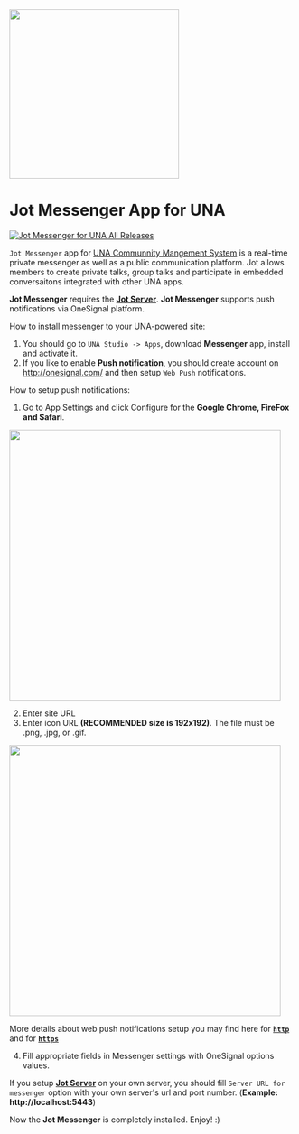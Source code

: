 <img src="https://user-images.githubusercontent.com/22210428/27619378-391220cc-5c05-11e7-86ee-21edd7404298.png" width="300"> 

# Jot Messenger App for UNA

[![Jot Messenger for UNA All Releases](https://img.shields.io/github/downloads/unaio/jot-client-una/total.svg)](https://github.com/unaio/jot-client-una/archive/master.zip)

```Jot Messenger``` app for [UNA Communnity Mangement System](https://una.io) is a real-time private messenger as well as a public communication platform. Jot allows members to create private talks, group talks and participate in embedded conversaitons integrated with other UNA apps.

**Jot Messenger** requires the **[Jot Server](https://github.com/unaio/jot-server)**. **Jot Messenger** supports push notifications via OneSignal platform. 

How to install messenger to your UNA-powered site:
1) You should go to ```UNA Studio -> Apps```, download **Messenger** app, install and activate it.
2) If you like to enable **Push notification**, you should create account on http://onesignal.com/ and then setup ```Web Push``` notifications.

How to setup push notifications:
1. Go to App Settings and click Configure for the **Google Chrome, FireFox and Safari**.
<img src="https://j.gifs.com/wjDz2R.gif" width="480"  height="auto" />

2. Enter site URL
3. Enter icon URL **(RECOMMENDED size is 192x192)**. The file must be .png, .jpg, or .gif.
<img src="https://j.gifs.com/wjDzYJ.gif" width="480"  height="auto" />

More details about web push notifications setup you may find here for [**```http```**](https://documentation.onesignal.com/docs/web-push-sdk-setup-http) and for [**```https```**](https://documentation.onesignal.com/docs/web-push-sdk-setup-https)

4. Fill appropriate fields in Messenger settings with OneSignal options values.

If you setup **[Jot Server](https://github.com/unaio/jot-server)** on your own server, you should fill 
```Server URL for messenger```
option with your own server's url and port number. (**Example: http://localhost:5443**)

Now the **Jot Messenger** is completely installed. Enjoy! :)
